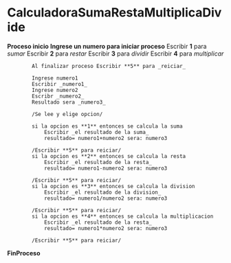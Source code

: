 # CalculadoraSumaRestaMultiplicaDivide 

**Proceso inicio**
            **Ingrese un numero para iniciar proceso**
            Escribir **1** para _sumar_
            Escribir **2** para _restar_
            Escribir **3** para _dividir_
            Escribir **4** para _multiplicar_
            
            Al finalizar proceso Escribir **5** para _reiciar_

            Ingrese numero1
            Escribir _numero1_
            Ingrese numero2
            Escribr _numero2_
            Resultado sera _numero3_  

            /Se lee y elige opcion/
            
            si la opcion es **1** entonces se calcula la suma
                Escribir _el resultado de la suma_
                resultado= numero1+numero2 sera: numero3
            
            /Escribir **5** para reiciar/    
            si la opcion es **2** entonces se calcula la resta
                Escribir _el resultado de la resta_
                resultado= numero1-numero2 sera: numero3
            
            /Escribir **5** para reiciar/
            si la opcion es **3** entonces se calcula la division
                Escribir _el resultado de la division_
                resultado= numero1/numero2 sera: numero3
            
            /Escribir **5** para reiciar/ 
            si la opcion es **4** entonces se calcula la multiplicacion
                Escribir _el resultado de la resta_
                resultado= numero1*numero2 sera: numero3
            
            /Escribir **5** para reiciar/   
**FinProceso**